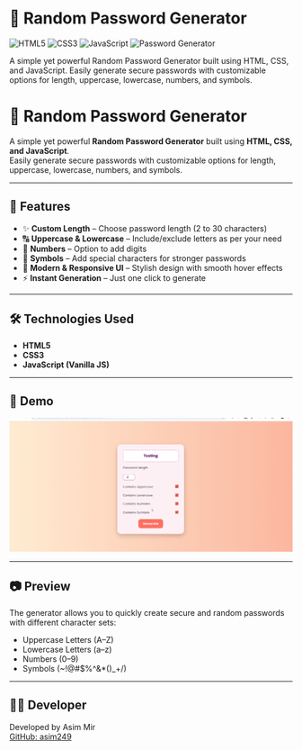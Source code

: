 # 🔐 Random Password Generator

![HTML5](https://img.shields.io/badge/HTML5-orange)
![CSS3](https://img.shields.io/badge/CSS3-blue)
![JavaScript](https://img.shields.io/badge/JavaScript-yellow)
![Password Generator](https://img.shields.io/badge/Password-Generator-green)

A simple yet powerful Random Password Generator built using HTML, CSS, and JavaScript.
Easily generate secure passwords with customizable options for length, uppercase, lowercase, numbers, and symbols.

# 🔐 Random Password Generator

A simple yet powerful **Random Password Generator** built using **HTML, CSS, and JavaScript**.  
Easily generate secure passwords with customizable options for length, uppercase, lowercase, numbers, and symbols.

---

## 📌 Features

- ✨ **Custom Length** – Choose password length (2 to 30 characters)
- 🔠 **Uppercase & Lowercase** – Include/exclude letters as per your need
- 🔢 **Numbers** – Option to add digits
- 🔣 **Symbols** – Add special characters for stronger passwords
- 🎨 **Modern & Responsive UI** – Stylish design with smooth hover effects
- ⚡ **Instant Generation** – Just one click to generate

---

## 🛠️ Technologies Used

- **HTML5**
- **CSS3**
- **JavaScript (Vanilla JS)**

---

## 🎥 Demo

![Random Password Generator Demo](./gif/password-generator.gif)

---

## 📷 Preview

The generator allows you to quickly create secure and random passwords with different character sets:

- Uppercase Letters (A–Z)
- Lowercase Letters (a–z)
- Numbers (0–9)
- Symbols (~!@#$%^&*()_+/)

---


## 🧑‍💻 Developer

Developed by Asim Mir  
[GitHub: asim249](https://github.com/asim249)

